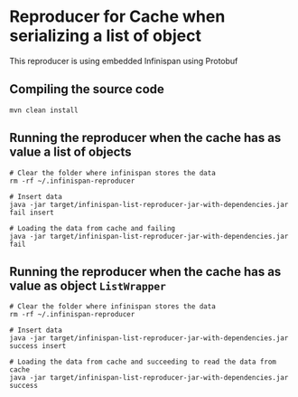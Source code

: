 # Reproducer for Cache when serializing a list of object

This reproducer is using embedded Infinispan using Protobuf


## Compiling the source code

```
mvn clean install
```


## Running the reproducer when the cache has as value a list of objects

```
# Clear the folder where infinispan stores the data
rm -rf ~/.infinispan-reproducer

# Insert data
java -jar target/infinispan-list-reproducer-jar-with-dependencies.jar fail insert

# Loading the data from cache and failing
java -jar target/infinispan-list-reproducer-jar-with-dependencies.jar fail
```


## Running the reproducer when the cache has as value as object `ListWrapper`

```
# Clear the folder where infinispan stores the data
rm -rf ~/.infinispan-reproducer

# Insert data
java -jar target/infinispan-list-reproducer-jar-with-dependencies.jar success insert

# Loading the data from cache and succeeding to read the data from cache
java -jar target/infinispan-list-reproducer-jar-with-dependencies.jar success
```
